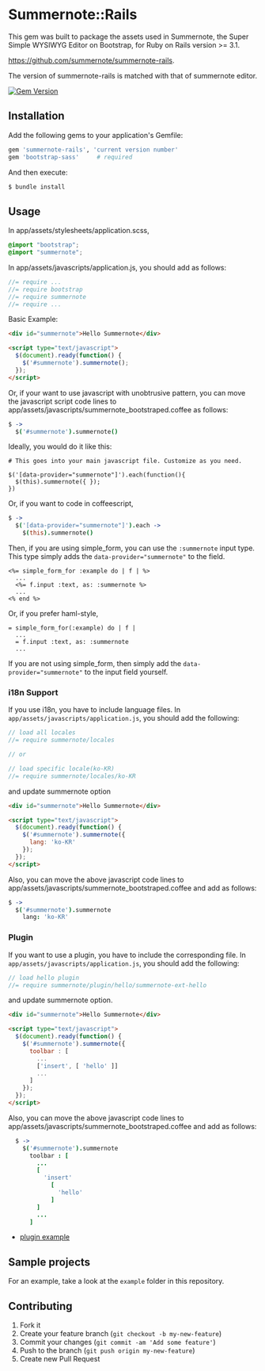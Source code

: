 # Summernote::Rails

This gem was built to package the assets used in Summernote, the Super Simple WYSIWYG Editor on Bootstrap, for Ruby on Rails version >= 3.1.

https://github.com/summernote/summernote-rails.

The version of summernote-rails is matched with that of summernote editor.

[![Gem Version](https://badge.fury.io/rb/summernote-rails.png)](http://badge.fury.io/rb/summernote-rails)

## Installation

Add the following gems to your application's Gemfile:

```ruby
gem 'summernote-rails', 'current version number'
gem 'bootstrap-sass'     # required
```

And then execute:

```bash
$ bundle install
```

## Usage

In app/assets/stylesheets/application.scss,

```css
@import "bootstrap";
@import "summernote";
```

In app/assets/javascripts/application.js, you should add as follows:

```js
//= require ...
//= require bootstrap
//= require summernote
//= require ...
```

Basic Example:

```html
<div id="summernote">Hello Summernote</div>

<script type="text/javascript">
  $(document).ready(function() {
    $('#summernote').summernote();
  });
</script>
```
Or, if your want to use javascript with unobtrusive pattern, you can move the javascript script code lines to  app/assets/javascripts/summernote_bootstraped.coffee as follows:

```coffee
$ ->
  $('#summernote').summernote()
```

Ideally, you would do it like this:

```javscript
# This goes into your main javascript file. Customize as you need.

$('[data-provider="summernote"]').each(function(){
  $(this).summernote({ });
})
```

Or, if you want to code in coffeescript,

```coffeescript
$ ->
  $('[data-provider="summernote"]').each ->
    $(this).summernote()
```

Then, if you are using simple_form, you can use the `:summernote` input type. This type simply adds the `data-provider="summernote"` to the field.

```erb
<%= simple_form_for :example do | f | %>
  ...
  <%= f.input :text, as: :summernote %>
  ...
<% end %>
```  

Or, if you prefer haml-style,

```haml
= simple_form_for(:example) do | f |
  ...
  = f.input :text, as: :summernote
  ...
```

If you are not using simple_form, then simply add the `data-provider="summernote"` to the input field yourself.

### i18n Support

If you use i18n, you have to include language files. In `app/assets/javascripts/application.js`, you should add the following:

```javascript
// load all locales
//= require summernote/locales

// or

// load specific locale(ko-KR)
//= require summernote/locales/ko-KR
```

and update summernote option

```html
<div id="summernote">Hello Summernote</div>

<script type="text/javascript">
  $(document).ready(function() {
    $('#summernote').summernote({
      lang: 'ko-KR'
    });
  });
</script>
```

Also, you can move the above javascript code lines to app/assets/javascripts/summernote_bootstraped.coffee and add as follows:

```coffee
$ ->
  $('#summernote').summernote
    lang: 'ko-KR'
```

### Plugin

If you want to use a plugin, you have to include the corresponding file. In `app/assets/javascripts/application.js`, you should add the following:

```js
// load hello plugin
//= require summernote/plugin/hello/summernote-ext-hello
```

and update summernote option.

```html
<div id="summernote">Hello Summernote</div>

<script type="text/javascript">
  $(document).ready(function() {
    $('#summernote').summernote({
      toolbar : [
        ...
        ['insert', [ 'hello' ]]
        ...
      ]
    });
  });
</script>
```

Also, you can move the above javascript code lines to app/assets/javascripts/summernote_bootstraped.coffee and add as follows:

```coffee
  $ ->
    $('#summernote').summernote
      toolbar : [
        ...
        [
          'insert'
            [
              'hello'
            ]
        ]
        ...
      ]
```

* [plugin example](https://github.com/summernote/summernote/blob/master/examples/plugin-hello.html)


## Sample projects

For an example, take a look at the `example` folder in this repository.

## Contributing

1. Fork it
2. Create your feature branch (`git checkout -b my-new-feature`)
3. Commit your changes (`git commit -am 'Add some feature'`)
4. Push to the branch (`git push origin my-new-feature`)
5. Create new Pull Request

